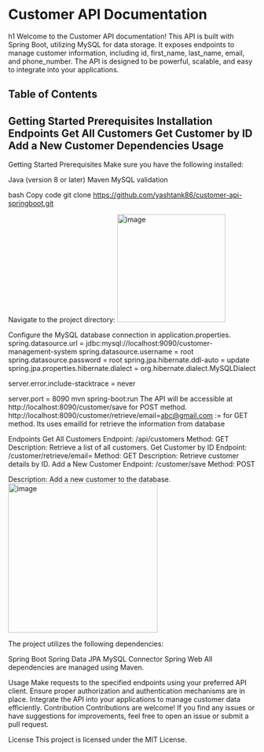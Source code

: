 <h1>Customer API Documentation</h1>h1
Welcome to the Customer API documentation! This API is built with Spring Boot, utilizing MySQL for data storage. It exposes endpoints to manage customer information, including id, first_name, last_name, email, and phone_number. The API is designed to be powerful, scalable, and easy to integrate into your applications.

Table of Contents
--------------------------------------------------
Getting Started
Prerequisites
Installation
Endpoints
Get All Customers
Get Customer by ID
Add a New Customer
Dependencies
Usage
--------------------------------------------------
Getting Started
Prerequisites
Make sure you have the following installed:

Java (version 8 or later)
Maven
MySQL
validation

bash
Copy code
git clone https://github.com/yashtank86/customer-api-springboot.git

Navigate to the project directory:
<img width="220" alt="image" src="https://github.com/yashtank86/custome-api-springboot/assets/52051877/cad2dbab-44d4-434d-8c9b-80b388949e0a">




Configure the MySQL database connection in application.properties.
spring.datasource.url = jdbc:mysql://localhost:9090/customer-management-system
spring.datasource.username = root
spring.datasource.password = root
spring.jpa.hibernate.ddl-auto = update
spring.jpa.properties.hibernate.dialect = org.hibernate.dialect.MySQLDialect

server.error.include-stacktrace = never

server.port = 8090
mvn spring-boot:run
The API will be accessible at http://localhost:8090/customer/save for POST method.
http://localhost:8090/customer/retrieve/email=abc@gmail.com 
:= for GET method. Its uses emailId for retrieve the information from database

Endpoints
Get All Customers
Endpoint: /api/customers
Method: GET
Description: Retrieve a list of all customers.
Get Customer by ID
Endpoint: /customer/retrieve/email=
Method: GET
Description: Retrieve customer details by ID.
Add a New Customer
Endpoint: /customer/save
Method: POST

Description: Add a new customer to the database.
<img width="304" alt="image" src="https://github.com/yashtank86/custome-api-springboot/assets/52051877/10547848-937a-4660-a72c-dd534a7e232b">





The project utilizes the following dependencies:

Spring Boot
Spring Data JPA
MySQL Connector
Spring Web
All dependencies are managed using Maven.

Usage
Make requests to the specified endpoints using your preferred API client.
Ensure proper authorization and authentication mechanisms are in place.
Integrate the API into your applications to manage customer data efficiently.
Contribution
Contributions are welcome! If you find any issues or have suggestions for improvements, feel free to open an issue or submit a pull request.

License
This project is licensed under the MIT License.
